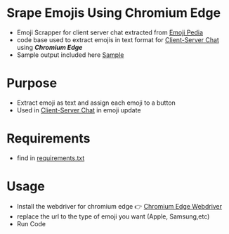 # Srape Emojis Using Chromium Edge
- Emoji Scrapper for client server chat extracted from [Emoji Pedia](https://emojipedia.org/)
- code base used to extract emojis in text format for [Client-Server Chat](https://github.com/Mini-Sylar/Server-Client-ChatApp) using ***Chromium Edge***
- Sample output included here [Sample](https://github.com/Mini-Sylar/SrapeEmojis/blob/master/emoji.txt)

# Purpose
- Extract emoji as text and assign each emoji to a button
- Used in [Client-Server Chat](https://github.com/Mini-Sylar/Server-Client-ChatApp) in emoji update

# Requirements
- find in [requirements.txt](https://github.com/Mini-Sylar/SrapeEmojis/blob/master/requirements.txt)

# Usage
- Install the webdriver for chromium edge 👉 [Chromium Edge Webdriver](https://docs.microsoft.com/en-us/microsoft-edge/webdriver-chromium/?tabs=c-sharp)
- replace the url to the type of emoji you want (Apple, Samsung,etc)
- Run Code 
